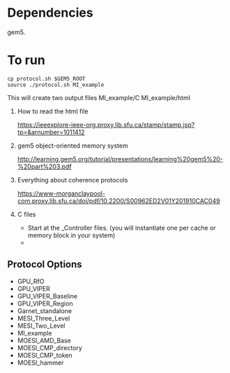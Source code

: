 # Dependencies
gem5. 

# To run
```
cp protocol.sh $GEM5_ROOT
source ./protocol.sh MI_example
```

This will create two output files
MI_example/C MI_example/html

1. How to read the html file 

   https://ieeexplore-ieee-org.proxy.lib.sfu.ca/stamp/stamp.jsp?tp=&arnumber=1011412


2. gem5 object-oriented memory system

   http://learning.gem5.org/tutorial/presentations/learning%20gem5%20-%20part%203.pdf


3. Everything about coherence protocols

    https://www-morganclaypool-com.proxy.lib.sfu.ca/doi/pdf/10.2200/S00962ED2V01Y201910CAC049


4.  C files 
    - Start at the _Controller files. (you will instantiate one per cache or memory block in your system)
    - 

## Protocol Options

- GPU_RfO
- GPU_VIPER
- GPU_VIPER_Baseline
- GPU_VIPER_Region
- Garnet_standalone
- MESI_Three_Level
- MESI_Two_Level
- MI_example
- MOESI_AMD_Base
- MOESI_CMP_directory
- MOESI_CMP_token
- MOESI_hammer



